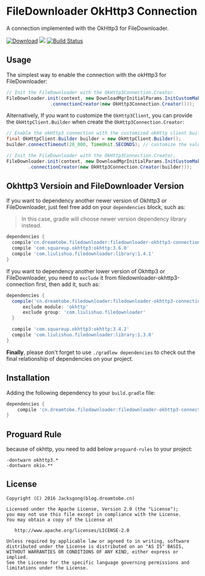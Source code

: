 # FileDownloader OkHttp3 Connection

A connection implemented with the OkHttp3 for FileDownloader.

[![Download][bintray_svg]][bintray_url]
![][file_downloader_svg]
[![Build Status][build_status_svg]][build_status_link]

## Usage

The simplest way to enable the connection with the okHttp3 for FileDownloader:

```java
// Init the FileDownloader with the OkHttp3Connection.Creator.
FileDownloader.init(context, new DownloadMgrInitialParams.InitCustomMaker()
                .connectionCreator(new OkHttp3Connection.Creator()));
```

Alternatively, If you want to customize the `OkHttp3Client`, you can provide the `OkHttpClient.Builder` when create the `OkHttp3Connection.Creator`:

```java
// Enable the okHttp3 connection with the customized okHttp client builder.
final OkHttpClient.Builder builder = new OkHttpClient.Builder();
builder.connectTimeout(20_000, TimeUnit.SECONDS); // customize the value of the connect timeout.

// Init the FileDownloader with the OkHttp3Connection.Creator.
FileDownloader.init(context, new DownloadMgrInitialParams.InitCustomMaker()
        .connectionCreator(new OkHttp3Connection.Creator(builder)));
```

## Okhttp3 Versioin and FileDownloader Version

If you want to dependency another newer version of Okhttp3 or FileDownloader, just feel free add on your `dependencies` block, such as:

> In this case, gradle will choose newer version dependency library instead.

```groovy
dependencies {
  compile'cn.dreamtobe.filedownloader:filedownloader-okhttp3-connection:1.0.0'
  compile 'com.squareup.okhttp3:okhttp:3.6.0'
  compile 'com.liulishuo.filedownloader:library:1.4.1'
}
```

If you want to dependency another lower version of Okhttp3 or FileDownloader, you need to `exclude` it from filedownloader-okhttp3-connection first, then add it, such as:

```groovy
dependencies {
  compile('cn.dreamtobe.filedownloader:filedownloader-okhttp3-connection:1.0.0') {
      exclude module: 'okhttp'
      exclude group: 'com.liulishuo.filedownloader'
  }

  compile 'com.squareup.okhttp3:okhttp:3.4.2'
  compile 'com.liulishuo.filedownloader:library:1.3.0'
}
```

**Finally**, please don't forget to use `./gradlew dependencies` to check out the final relationship of dependencies on your project.

## Installation

Adding the following dependency to your `build.gradle` file:

```groovy
dependencies {
    compile 'cn.dreamtobe.filedownloader:filedownloader-okhttp3-connection:1.0.0'
}
```

## Proguard Rule

because of okhttp, you need to add below `proguard-rules` to your project:

```
-dontwarn okhttp3.*
-dontwarn okio.**
```

## License

```
Copyright (C) 2016 Jacksgong(blog.dreamtobe.cn)

Licensed under the Apache License, Version 2.0 (the "License");
you may not use this file except in compliance with the License.
You may obtain a copy of the License at

   http://www.apache.org/licenses/LICENSE-2.0

Unless required by applicable law or agreed to in writing, software
distributed under the License is distributed on an "AS IS" BASIS,
WITHOUT WARRANTIES OR CONDITIONS OF ANY KIND, either express or implied.
See the License for the specific language governing permissions and
limitations under the License.
```

[file_downloader_svg]: https://img.shields.io/badge/Android-FileDownloader-orange.svg
[bintray_svg]: https://api.bintray.com/packages/jacksgong/maven/filedownloader-okhttp3-connection/images/download.svg
[bintray_url]: https://bintray.com/jacksgong/maven/filedownloader-okhttp3-connection/_latestVersion
[build_status_svg]: https://travis-ci.org/Jacksgong/filedownloader-okhttp3-connection.svg?branch=master
[build_status_link]: https://travis-ci.org/Jacksgong/filedownloader-okhttp3-connection

